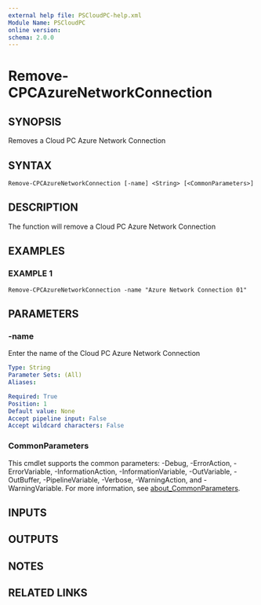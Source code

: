 ```yaml
---
external help file: PSCloudPC-help.xml
Module Name: PSCloudPC
online version:
schema: 2.0.0
---
```


# Remove-CPCAzureNetworkConnection

## SYNOPSIS
Removes a Cloud PC Azure Network Connection

## SYNTAX

```
Remove-CPCAzureNetworkConnection [-name] <String> [<CommonParameters>]
```

## DESCRIPTION
The function will remove a Cloud PC Azure Network Connection

## EXAMPLES

### EXAMPLE 1
```
Remove-CPCAzureNetworkConnection -name "Azure Network Connection 01"
```

## PARAMETERS

### -name
Enter the name of the Cloud PC Azure Network Connection

```yaml
Type: String
Parameter Sets: (All)
Aliases:

Required: True
Position: 1
Default value: None
Accept pipeline input: False
Accept wildcard characters: False
```

### CommonParameters
This cmdlet supports the common parameters: -Debug, -ErrorAction, -ErrorVariable, -InformationAction, -InformationVariable, -OutVariable, -OutBuffer, -PipelineVariable, -Verbose, -WarningAction, and -WarningVariable. For more information, see [about_CommonParameters](http://go.microsoft.com/fwlink/?LinkID=113216).

## INPUTS

## OUTPUTS

## NOTES

## RELATED LINKS
